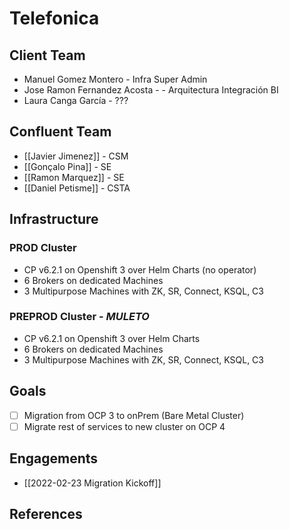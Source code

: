 # Telefonica

## Client Team
- Manuel Gomez Montero - Infra Super Admin
- Jose Ramon Fernandez Acosta - - Arquitectura Integración BI
- Laura Canga García - ??? 


## Confluent Team
- [[Javier Jimenez]] - CSM
- [[Gonçalo Pina]] - SE
- [[Ramon Marquez]] - SE
- [[Daniel Petisme]] - CSTA


## Infrastructure

### PROD Cluster
- CP v6.2.1 on Openshift 3 over Helm Charts (no operator)
- 6 Brokers on dedicated Machines
- 3 Multipurpose Machines with ZK, SR, Connect, KSQL, C3

### PREPROD Cluster - ***MULETO***
- CP v6.2.1 on Openshift 3 over Helm Charts
- 6 Brokers on dedicated Machines
- 3 Multipurpose Machines with ZK, SR, Connect, KSQL, C3

## Goals

- [ ] Migration from OCP 3 to onPrem (Bare Metal Cluster)
- [ ] Migrate rest of services to new cluster on OCP 4

## Engagements

- [[2022-02-23 Migration Kickoff]]

## References
